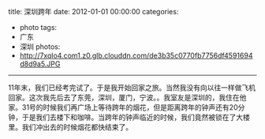 title: 深圳跨年
date: 2012-01-01 00:00:00
categories:
- photo
tags:
- 广东
- 深圳
photos:
- http://7xqlo4.com1.z0.glb.clouddn.com/de3b35c0770fb7756df4591694d8d9a5.JPG
---

11年末，我们已经考完试了。于是我开始回家之旅。当然我没有向以往一样做飞机回家。这次我先后去了东莞，深圳，厦门，宁波。。我室友是深圳的，我住在他家。31号的时候我们再广场上等待跨年的烟花，但是距离跨年的钟声还有20分钟，于是我们去楼下和咖啡。当跨年的钟声临近的时候，我们竟然被锁在了大楼里。我们冲出去的时候烟花都快结束了。